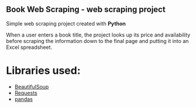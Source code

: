 ## Book Web Scraping - web scraping project

Simple web scraping project created with **Python**

When a user enters a book title, the project looks up its price and availability before scraping the information down to the final page and putting it into an Excel spreadsheet.

# Libraries used:
* [BeautifulSoup](https://www.crummy.com/software/BeautifulSoup/bs4/doc/)
* [Requests](https://requests.readthedocs.io/en/latest/)
* [pandas](https://pandas.pydata.org)
